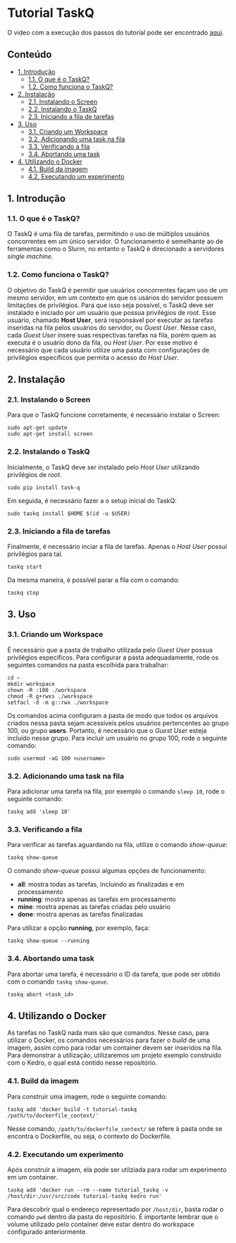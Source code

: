 # Tutorial TaskQ

O video com a execução dos passos do tutorial pode ser encontrado [aqui](https://youtu.be/hYGVK2__ZLs).

## Conteúdo

- [1. Introdução](#1-introdução)
  * [1.1. O que é o TaskQ?](#11-o-que-é-o-taskq)
  * [1.2. Como funciona o TaskQ?](#12-como-funciona-o-taskq)
- [2. Instalação](#2-instalação)
  * [2.1. Instalando o Screen](#21-instalando-o-screen)
  * [2.2. Instalando o TaskQ](#22-instalando-o-taskq)
  * [2.3. Iniciando a fila de tarefas](#23-iniciando-a-fila-de-tarefas)
- [3. Uso](#3-uso)
  * [3.1. Criando um Workspace](#31-criando-um-workspace)
  * [3.2. Adicionando uma task na fila](#32-adicionando-uma-task-na-fila)
  * [3.3. Verificando a fila](#33-verificando-a-fila)
  * [3.4. Abortando uma task](#34-abortando-uma-task)
- [4. Utilizando o Docker](#4-utilizando-o-docker)
  * [4.1. Build da imagem](#41-build-da-imagem)
  * [4.2. Executando um experimento](#42-executando-um-experimento)


## 1. Introdução

### 1.1. O que é o TaskQ?
O TaskQ é uma fila de tarefas, permitindo o uso de múltiplos usuários concorrentes
em um único servidor. O funcionamento é semelhante ao de ferramentas como o Slurm,
no entanto o TaskQ é direcionado a servidores *single machine*.

### 1.2. Como funciona o TaskQ?
O objetivo do TaskQ é permitir que usuários concorrentes façam uso de um mesmo
servidor, em um contexto em que os usários do servidor possuem limitações de privilégios.
Para que isso seja possível, o TaskQ deve ser instalado e iniciado por um usuário
que possua privilégios de *root*. Esse usuário, chamado **Host User**, será responsável
por executar as tarefas inseridas na fila pelos usuários do servidor, ou *Guest User*.
Nesse caso, cada *Guest User* insere suas respectivas tarefas na fila, porém quem
as executa é o usuário dono da fila, ou *Host User*. Por esse motivo é necessário
que cada usuário utilize uma pasta com configurações de privilégios específicos
que permita o acesso do *Host User*.


## 2. Instalação

### 2.1. Instalando o Screen
Para que o TaskQ funcione corretamente, é necessário instalar o Screen:

```
sudo apt-get update
sudo apt-get install screen
```

### 2.2. Instalando o TaskQ
Inicialmente, o TaskQ deve ser instalado pelo *Host User* utilizando privilégios
de *root*.

```
sudo pip install task-q
```

Em seguida, é necessário fazer a o setup inicial do TaskQ:

```
sudo taskq install $HOME $(id -u $USER)
```

### 2.3. Iniciando a fila de tarefas
Finalmente, é necessário inciar a fila de tarefas. Apenas o *Host User* possui
privilégios para tal.

```
taskq start
```

Da mesma maneira, é possível parar a fila com o comando:

```
taskq stop
```


## 3. Uso

### 3.1. Criando um Workspace
É necessário que a pasta de trabalho utilizada pelo *Guest User* possua privilégios
específicos. Para configurar a pasta adequadamente, rode os seguintes comandos
na pasta escolhida para trabalhar:

```
cd ~
mkdir workspace
chown -R :100 ./workspace
chmod -R g+rwxs ./workspace
setfacl -d -m g::rwx ./workspace
```

Os comandos acima configuram a pasta de modo que todos os arquivos criados nessa
pasta sejam acessíveis pelos usuários pertencentes ao grupo 100, ou grupo **users**.
Portanto, é necessário que o *Guest User* esteja incluído nesse grupo. Para incluir
um usuário no grupo 100, rode o seguinte comando:

```
sudo usermod -aG 100 <username>
```

### 3.2. Adicionando uma task na fila
Para adicionar uma tarefa na fila, por exemplo o comando ```sleep 10```, rode o
seguinte comando:

```
taskq add 'sleep 10'
```

### 3.3. Verificando a fila
Para verificar as tarefas aguardando na fila, utilize o comando *show-queue*:

```
taskq show-queue
```

O comando *show-queue* possui algumas opções de funcionamento:
- **all**: mostra todas as tarefas, incluindo as finalizadas e em processamento
- **running**: mostra apenas as tarefas em processamento
- **mine**: mostra apenas as tarefas criadas pelo usuário
- **done**: mostra apenas as tarefas finalizadas

Para utilizar a opção **running**, por exemplo, faça:

```
taskq show-queue --running
```

### 3.4. Abortando uma task
Para abortar uma tarefa, é necessário o ID da tarefa, que pode ser obtido com o
comando ```taskq show-queue```.

```
taskq abort <task_id>
```

## 4. Utilizando o Docker
As tarefas no TaskQ nada mais são que comandos. Nesse caso, para utilizar o Docker,
os comandos necessários para fazer o *build* de uma imagem, assim como para rodar
um container devem ser inseridos na fila. Para demonstrar a utilização, utilizaremos
um projeto exemplo construído com o Kedro, o qual está contido nesse repositório.

### 4.1. Build da imagem
Para construir uma imagem, rode o seguinte comando:

```
taskq add 'docker build -t tutorial-taskq /path/to/dockerfile_context/'
```

Nesse comando, ```/path/to/dockerfile_context/``` se refere à pasta onde se
encontra o Dockerfile, ou seja, o contexto do Dockerfile.


### 4.2. Executando um experimento
Após construir a imagem, ela pode ser utilziada para rodar um experimento em um
container.

```
taskq add 'docker run --rm --name tutorial_taskq -v /host/dir:/usr/src/code tutorial-taskq kedro run'
```

Para descobrir qual o endereço representado por ```/host/dir```, basta rodar o
comando ```pwd``` dentro da pasta do repositório.
É importante lembrar que o volume utilizado pelo container deve estar dentro do
workspace configurado anteriormente.
